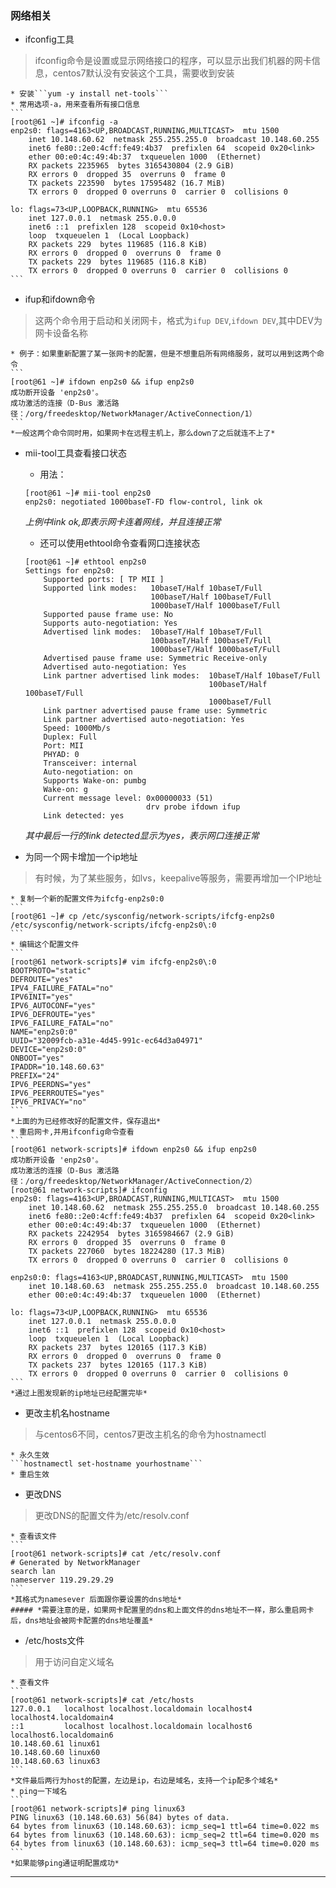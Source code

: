### 网络相关
* ifconfig工具  
> ifconfig命令是设置或显示网络接口的程序，可以显示出我们机器的网卡信息，centos7默认没有安装这个工具，需要收到安装  

    * 安装```yum -y install net-tools```  
    * 常用选项-a，用来查看所有接口信息  
    ```
    [root@61 ~]# ifconfig -a
    enp2s0: flags=4163<UP,BROADCAST,RUNNING,MULTICAST>  mtu 1500
        inet 10.148.60.62  netmask 255.255.255.0  broadcast 10.148.60.255
        inet6 fe80::2e0:4cff:fe49:4b37  prefixlen 64  scopeid 0x20<link>
        ether 00:e0:4c:49:4b:37  txqueuelen 1000  (Ethernet)
        RX packets 2235965  bytes 3165430804 (2.9 GiB)
        RX errors 0  dropped 35  overruns 0  frame 0
        TX packets 223590  bytes 17595482 (16.7 MiB)
        TX errors 0  dropped 0 overruns 0  carrier 0  collisions 0

    lo: flags=73<UP,LOOPBACK,RUNNING>  mtu 65536
        inet 127.0.0.1  netmask 255.0.0.0
        inet6 ::1  prefixlen 128  scopeid 0x10<host>
        loop  txqueuelen 1  (Local Loopback)
        RX packets 229  bytes 119685 (116.8 KiB)
        RX errors 0  dropped 0  overruns 0  frame 0
        TX packets 229  bytes 119685 (116.8 KiB)
        TX errors 0  dropped 0 overruns 0  carrier 0  collisions 0
    ```  

* ifup和ifdown命令  
> 这两个命令用于启动和关闭网卡，格式为```ifup DEV```,```ifdown DEV```,其中DEV为网卡设备名称  

    * 例子：如果重新配置了某一张网卡的配置，但是不想重启所有网络服务，就可以用到这两个命令  
    ```
    [root@61 ~]# ifdown enp2s0 && ifup enp2s0
    成功断开设备 'enp2s0'。
    成功激活的连接（D-Bus 激活路径：/org/freedesktop/NetworkManager/ActiveConnection/1）
    ```  
    *一般这两个命令同时用，如果网卡在远程主机上，那么down了之后就连不上了*  

* mii-tool工具查看接口状态  
    * 用法：
    ```  
    [root@61 ~]# mii-tool enp2s0
    enp2s0: negotiated 1000baseT-FD flow-control, link ok
    ```  
    *上例中link ok,即表示网卡连着网线，并且连接正常*  
    * 还可以使用ethtool命令查看网口连接状态  
    ```
    [root@61 ~]# ethtool enp2s0
    Settings for enp2s0:
        Supported ports: [ TP MII ]
        Supported link modes:   10baseT/Half 10baseT/Full 
                                100baseT/Half 100baseT/Full 
                                1000baseT/Half 1000baseT/Full 
        Supported pause frame use: No
        Supports auto-negotiation: Yes
        Advertised link modes:  10baseT/Half 10baseT/Full 
                                100baseT/Half 100baseT/Full 
                                1000baseT/Half 1000baseT/Full 
        Advertised pause frame use: Symmetric Receive-only
        Advertised auto-negotiation: Yes
        Link partner advertised link modes:  10baseT/Half 10baseT/Full 
                                             100baseT/Half 100baseT/Full 
                                             1000baseT/Full 
        Link partner advertised pause frame use: Symmetric
        Link partner advertised auto-negotiation: Yes
        Speed: 1000Mb/s
        Duplex: Full
        Port: MII
        PHYAD: 0
        Transceiver: internal
        Auto-negotiation: on
        Supports Wake-on: pumbg
        Wake-on: g
        Current message level: 0x00000033 (51)
                               drv probe ifdown ifup
        Link detected: yes
    ```  
    *其中最后一行的link detected显示为yes，表示网口连接正常*  

* 为同一个网卡增加一个ip地址  
> 有时候，为了某些服务，如lvs，keepalive等服务，需要再增加一个IP地址  

    * 复制一个新的配置文件为ifcfg-enp2s0:0  
    ```
    [root@61 ~]# cp /etc/sysconfig/network-scripts/ifcfg-enp2s0 /etc/sysconfig/network-scripts/ifcfg-enp2s0\:0
    ```  
    * 编辑这个配置文件  
    ```
    [root@61 network-scripts]# vim ifcfg-enp2s0\:0
    BOOTPROTO="static"
    DEFROUTE="yes"
    IPV4_FAILURE_FATAL="no"
    IPV6INIT="yes"
    IPV6_AUTOCONF="yes"
    IPV6_DEFROUTE="yes"
    IPV6_FAILURE_FATAL="no"
    NAME="enp2s0:0"
    UUID="32009fcb-a31e-4d45-991c-ec64d3a04971"
    DEVICE="enp2s0:0"
    ONBOOT="yes"
    IPADDR="10.148.60.63"
    PREFIX="24"
    IPV6_PEERDNS="yes"
    IPV6_PEERROUTES="yes"
    IPV6_PRIVACY="no"
    ```  
    *上面的为已经修改好的配置文件，保存退出*
    * 重启网卡,并用ifconfig命令查看    
    ```
    [root@61 network-scripts]# ifdown enp2s0 && ifup enp2s0
    成功断开设备 'enp2s0'。
    成功激活的连接（D-Bus 激活路径：/org/freedesktop/NetworkManager/ActiveConnection/2）
    [root@61 network-scripts]# ifconfig
    enp2s0: flags=4163<UP,BROADCAST,RUNNING,MULTICAST>  mtu 1500
        inet 10.148.60.62  netmask 255.255.255.0  broadcast 10.148.60.255
        inet6 fe80::2e0:4cff:fe49:4b37  prefixlen 64  scopeid 0x20<link>
        ether 00:e0:4c:49:4b:37  txqueuelen 1000  (Ethernet)
        RX packets 2242954  bytes 3165984667 (2.9 GiB)
        RX errors 0  dropped 35  overruns 0  frame 0
        TX packets 227060  bytes 18224280 (17.3 MiB)
        TX errors 0  dropped 0 overruns 0  carrier 0  collisions 0

    enp2s0:0: flags=4163<UP,BROADCAST,RUNNING,MULTICAST>  mtu 1500
        inet 10.148.60.63  netmask 255.255.255.0  broadcast 10.148.60.255
        ether 00:e0:4c:49:4b:37  txqueuelen 1000  (Ethernet)

    lo: flags=73<UP,LOOPBACK,RUNNING>  mtu 65536
        inet 127.0.0.1  netmask 255.0.0.0
        inet6 ::1  prefixlen 128  scopeid 0x10<host>
        loop  txqueuelen 1  (Local Loopback)
        RX packets 237  bytes 120165 (117.3 KiB)
        RX errors 0  dropped 0  overruns 0  frame 0
        TX packets 237  bytes 120165 (117.3 KiB)
        TX errors 0  dropped 0 overruns 0  carrier 0  collisions 0
    ```  
    *通过上图发现新的ip地址已经配置完毕*  

* 更改主机名hostname  
> 与centos6不同，centos7更改主机名的命令为hostnamectl  

    * 永久生效  
    ```hostnamectl set-hostname yourhostname```  
    * 重启生效  

* 更改DNS  
> 更改DNS的配置文件为/etc/resolv.conf  

    * 查看该文件  
    ```  
    [root@61 network-scripts]# cat /etc/resolv.conf 
    # Generated by NetworkManager
    search lan
    nameserver 119.29.29.29
    ```  
    *其格式为namesever 后面跟你要设置的dns地址*  
    ##### *需要注意的是，如果网卡配置里的dns和上面文件的dns地址不一样，那么重启网卡后，dns地址会被网卡配置的dns地址覆盖*  

* /etc/hosts文件  
> 用于访问自定义域名  

    * 查看文件  
    ```
    [root@61 network-scripts]# cat /etc/hosts
    127.0.0.1   localhost localhost.localdomain localhost4 localhost4.localdomain4
    ::1         localhost localhost.localdomain localhost6 localhost6.localdomain6
    10.148.60.61 linux61
    10.148.60.60 linux60
    10.148.60.63 linux63
    ```  
    *文件最后两行为host的配置，左边是ip，右边是域名，支持一个ip配多个域名*  
    * ping一下域名  
    ```
    [root@61 network-scripts]# ping linux63
    PING linux63 (10.148.60.63) 56(84) bytes of data.
    64 bytes from linux63 (10.148.60.63): icmp_seq=1 ttl=64 time=0.022 ms
    64 bytes from linux63 (10.148.60.63): icmp_seq=2 ttl=64 time=0.020 ms
    64 bytes from linux63 (10.148.60.63): icmp_seq=3 ttl=64 time=0.020 ms
    ```  
    *如果能够ping通证明配置成功*  

----------------------------------------------------------------------------------

 






